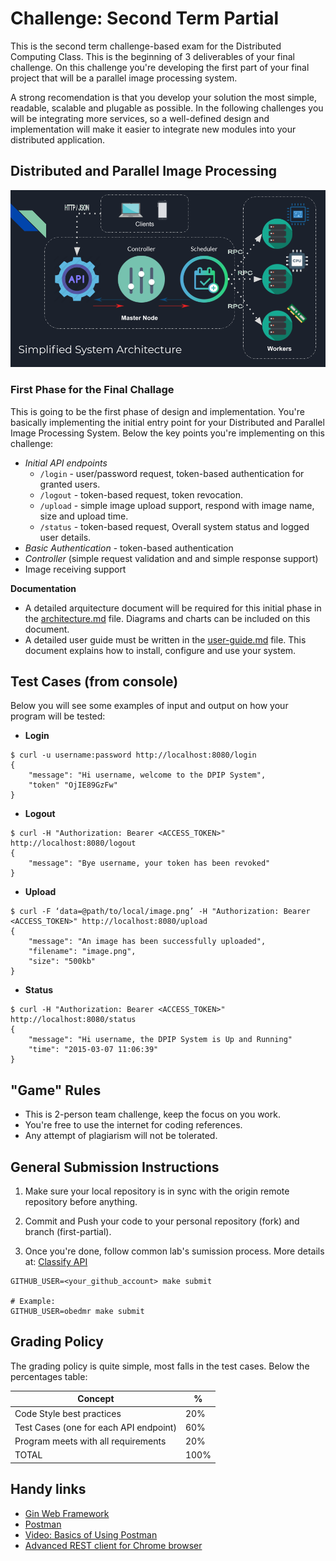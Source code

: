 Challenge:  Second Term Partial
===============================

This is the second term challenge-based exam for the Distributed Computing Class. This is the beginning of 3 deliverables of your final challenge.
On this challenge you're developing the first part of your final project that will be a parallel image processing system.

A strong recomendation is that you develop your solution the most simple, readable, scalable and plugable as possible. In the following challenges you will
be integrating more services, so a well-defined design and implementation will make it easier to integrate new modules into your distributed application.

Distributed and Parallel Image Processing
-----------------------------------------

![architecture](architecture.png)

### First Phase for the Final Challage
This is going to be the first phase of design and implementation.
You're basically implementing the initial entry point for your Distributed and Parallel Image Processing System. Below the key points you're implementing on this challenge:

- *Initial API endpoints*
  - `/login` - user/password request, token-based authentication for granted users.
  - `/logout` - token-based request, token revocation.
  - `/upload` - simple image upload support, respond with image name, size and upload time.
  - `/status` - token-based request, Overall system status and logged user details.
- *Basic Authentication* - token-based authentication
- *Controller* (simple request validation and and simple response support)
- Image receiving support

**Documentation**
- A detailed arquitecture document will be required for this initial phase in the [architecture.md](architecture.md) file. Diagrams and charts can be included on this document.
- A detailed user guide must be written in the [user-guide.md](user-guide.md) file. This document explains how to install, configure and use your system.


Test Cases (from console)
-------------------------
Below you will see some examples of input and output on how your program will be tested:

- **Login**
```
$ curl -u username:password http://localhost:8080/login
{
	"message": "Hi username, welcome to the DPIP System",
	"token" "OjIE89GzFw"
}
```

- **Logout**
```
$ curl -H "Authorization: Bearer <ACCESS_TOKEN>" http://localhost:8080/logout
{
	"message": "Bye username, your token has been revoked"
}
```

- **Upload**
```
$ curl -F ‘data=@path/to/local/image.png’ -H "Authorization: Bearer <ACCESS_TOKEN>" http://localhost:8080/upload
{
	"message": "An image has been successfully uploaded",
	"filename": "image.png",
	"size": "500kb"
}
```

- **Status**
```
$ curl -H "Authorization: Bearer <ACCESS_TOKEN>" http://localhost:8080/status
{
	"message": "Hi username, the DPIP System is Up and Running"
	"time": "2015-03-07 11:06:39"
}
```


"Game" Rules
------------

- This is 2-person team challenge, keep the focus on you work.
- You're free to use the internet for coding references.
- Any attempt of plagiarism will not be tolerated.


General Submission Instructions
-------------------------------
1. Make sure your local repository is in sync with the origin remote repository before anything.
2. Commit and Push your code to your personal repository (fork) and branch (first-partial).

3. Once you're done, follow common lab's sumission process. More details at: [Classify API](../../classify.md)
```
GITHUB_USER=<your_github_account> make submit

# Example:
GITHUB_USER=obedmr make submit
```

Grading Policy
--------------

The grading policy is quite simple, most falls in the test cases. Below the percentages table:

| Concept                                | %    |
|----------------------------------------|------|
| Code Style best practices              | 20%  |
| Test Cases (one for each API endpoint) | 60%  |
| Program meets with all requirements    | 20%  |
| TOTAL                                  | 100% |

Handy links
-----------
- [Gin Web Framework](https://github.com/gin-gonic/gin)
- [Postman](https://www.postman.com/)
- [Video: Basics of Using Postman](https://youtu.be/t5n07Ybz7yI)
- [Advanced REST client for Chrome browser](https://chrome.google.com/webstore/detail/advanced-rest-client/hgmloofddffdnphfgcellkdfbfbjeloo?hl=es-419)